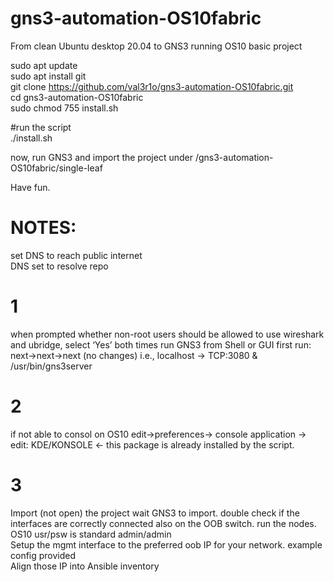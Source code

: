# gns3-automation-OS10fabric

From clean Ubuntu desktop 20.04 to GNS3 running OS10 basic project

sudo apt update</br>
sudo apt install git<br>
git clone https://github.com/val3r1o/gns3-automation-OS10fabric.git <br>
cd gns3-automation-OS10fabric <br>
sudo chmod 755 install.sh <br>

#run the script</br>
./install.sh

now, run GNS3 and import the project under /gns3-automation-OS10fabric/single-leaf</br>

Have fun.

# NOTES:
set DNS to reach public internet </br>
DNS set to resolve repo </br>
# 1
when prompted whether non-root users should be allowed to use wireshark and ubridge, select ‘Yes’ both times
run GNS3 from Shell or GUI
first run:  next->next->next (no changes) i.e., localhost -> TCP:3080 & /usr/bin/gns3server
# 2
if not able to consol on OS10
edit->preferences-> console application -> edit: KDE/KONSOLE <- this package is already installed by the script.
# 3
Import (not open) the project wait GNS3 to import.
double check if the interfaces are correctly connected also on the OOB switch. 
run the nodes.
OS10 usr/psw is standard admin/admin</br>
Setup the mgmt interface to the preferred oob IP for your network. example config provided </br>
Align those IP into Ansible inventory</br>
